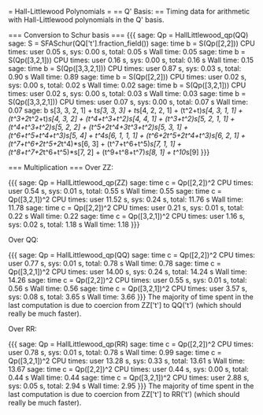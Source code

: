 = Hall-Littlewood Polynomials =
== Q' Basis: ==
Timing data for arithmetic with Hall-Littlewood polynomials in the Q' basis.

=== Conversion to Schur basis ===
{{{
sage: Qp = HallLittlewood_qp(QQ)
sage: S = SFASchur(QQ['t'].fraction_field())
sage: time b = S(Qp([2,2]))
CPU times: user 0.05 s, sys: 0.00 s, total: 0.05 s
Wall time: 0.05
sage: time b = S(Qp([3,2,1]))
CPU times: user 0.16 s, sys: 0.00 s, total: 0.16 s
Wall time: 0.15
sage: time b = S(Qp([3,3,2,1]))
CPU times: user 0.87 s, sys: 0.03 s, total: 0.90 s
Wall time: 0.89
sage: time b = S(Qp([2,2]))
CPU times: user 0.02 s, sys: 0.00 s, total: 0.02 s
Wall time: 0.02
sage: time b = S(Qp([3,2,1]))
CPU times: user 0.02 s, sys: 0.00 s, total: 0.03 s
Wall time: 0.03
sage: time b = S(Qp([3,3,2,1]))
CPU times: user 0.07 s, sys: 0.00 s, total: 0.07 s
Wall time: 0.07
sage: b
s[3, 3, 2, 1] + t*s[3, 3, 3] + t*s[4, 2, 2, 1] + (t^2+t)*s[4, 3, 1, 1] + (t^3+2*t^2+t)*s[4, 3, 2] + (t^4+t^3+t^2)*s[4, 4, 1] + (t^3+t^2)*s[5, 2, 1, 1] + (t^4+t^3+t^2)*s[5, 2, 2] + (t^5+2*t^4+3*t^3+t^2)*s[5, 3, 1] + (t^6+t^5+t^4+t^3)*s[5, 4] + t^4*s[6, 1, 1, 1] + (t^6+2*t^5+2*t^4+t^3)*s[6, 2, 1] + (t^7+t^6+2*t^5+2*t^4)*s[6, 3] + (t^7+t^6+t^5)*s[7, 1, 1] + (t^8+t^7+2*t^6+t^5)*s[7, 2] + (t^9+t^8+t^7)*s[8, 1] + t^10*s[9]
}}}

=== Multiplication ===
Over ZZ:

{{{
sage: Qp = HallLittlewood_qp(ZZ)
sage: time c = Qp([2,2])^2
CPU times: user 0.54 s, sys: 0.01 s, total: 0.55 s
Wall time: 0.55
sage: time c = Qp([3,2,1])^2
CPU times: user 11.52 s, sys: 0.24 s, total: 11.76 s
Wall time: 11.78
sage: time c = Qp([2,2])^2
CPU times: user 0.21 s, sys: 0.01 s, total: 0.22 s
Wall time: 0.22
sage: time c = Qp([3,2,1])^2
CPU times: user 1.16 s, sys: 0.02 s, total: 1.18 s
Wall time: 1.18
}}}

Over QQ:

{{{
sage: Qp = HallLittlewood_qp(QQ)
sage: time c = Qp([2,2])^2
CPU times: user 0.77 s, sys: 0.01 s, total: 0.78 s
Wall time: 0.78
sage: time c = Qp([3,2,1])^2
CPU times: user 14.00 s, sys: 0.24 s, total: 14.24 s
Wall time: 14.26
sage: time c = Qp([2,2])^2
CPU times: user 0.55 s, sys: 0.01 s, total: 0.56 s
Wall time: 0.56
sage: time c = Qp([3,2,1])^2
CPU times: user 3.57 s, sys: 0.08 s, total: 3.65 s
Wall time: 3.66
}}}
The majority of time spent in the last computation is due to coercion from ZZ['t'] to QQ('t') (which should really be much faster).


Over RR:

{{{
sage: Qp = HallLittlewood_qp(RR)
sage: time c = Qp([2,2])^2
CPU times: user 0.78 s, sys: 0.01 s, total: 0.78 s
Wall time: 0.99
sage: time c = Qp([3,2,1])^2
CPU times: user 13.28 s, sys: 0.33 s, total: 13.61 s
Wall time: 13.67
sage: time c = Qp([2,2])^2
CPU times: user 0.44 s, sys: 0.00 s, total: 0.44 s
Wall time: 0.44
sage: time c = Qp([3,2,1])^2
CPU times: user 2.88 s, sys: 0.05 s, total: 2.94 s
Wall time: 2.95
}}}
The majority of time spent in the last computation is due to coercion from ZZ['t'] to RR('t') (which should really be much faster).
